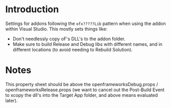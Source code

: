 # Introduction

Settings for addons following the `ofx?????Lib` pattern when using the addon within Visual Studio. This mostly sets things like:

* Don't needlessly copy oF's DLL's to the addon folder.
* Make sure to build Release and Debug libs with different names, and in different locations (to avoid needing to Rebuild Solution).

# Notes

This property sheet should be above the openframeworksDebug.props / openframeworksRelease.props (we want to cancel out the Post-Build Event to xcopy the dll's into the Target App folder, and above means evaluated later).
